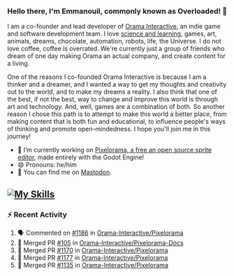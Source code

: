 ### Hello there, I'm Emmanouil, commonly known as Overloaded! 👋
I am a co-founder and lead developer of [Orama Interactive](https://www.oramainteractive.com/), an indie game and software development team. I love [science and learning](https://github.com/OverloadedOrama/KnowledgeBase), games, art, animals, dreams, chocolate, automation, robots, life, the Universe. I do not love coffee, coffee is overrated. We're currently just a group of friends who dream of one day making Orama an actual company, and create content for a living.

One of the reasons I co-founded Orama Interactive is because I am a thinker and a dreamer, and I wanted a way to get my thoughts and creativity out to the world, and to make my dreams a reality. I also think that one of the best, if not the best, way to change and improve this world is through art and technology. And, well, games are a combination of both. So another reason I chose this path is to attempt to make this world a better place, from making content that is both fun and educational, to influence people's ways of thinking and promote open-mindedness. I hope you'll join me in this journey!

- 🔭 I’m currently working on [Pixelorama, a free an open source sprite editor](https://github.com/Orama-Interactive/Pixelorama), made entirely with the Godot Engine!
- 😄 Pronouns: he/him
- 🐘 You can find me on <a rel="me" href="https://mastodon.social/@Overloaded">Mastodon</a>.

[![My Skills](https://skillicons.dev/icons?i=godot,py,cpp,cs,git,linux,html)](https://skillicons.dev)
---

### :zap: Recent Activity

<!--START_SECTION:activity-->
1. 🗣 Commented on [#1186](https://github.com/Orama-Interactive/Pixelorama/issues/1186#issuecomment-2675441347) in [Orama-Interactive/Pixelorama](https://github.com/Orama-Interactive/Pixelorama)
2. 🎉 Merged PR [#105](https://github.com/Orama-Interactive/Pixelorama-Docs/pull/105) in [Orama-Interactive/Pixelorama-Docs](https://github.com/Orama-Interactive/Pixelorama-Docs)
3. 🎉 Merged PR [#1170](https://github.com/Orama-Interactive/Pixelorama/pull/1170) in [Orama-Interactive/Pixelorama](https://github.com/Orama-Interactive/Pixelorama)
4. 🎉 Merged PR [#1177](https://github.com/Orama-Interactive/Pixelorama/pull/1177) in [Orama-Interactive/Pixelorama](https://github.com/Orama-Interactive/Pixelorama)
5. 🎉 Merged PR [#1135](https://github.com/Orama-Interactive/Pixelorama/pull/1135) in [Orama-Interactive/Pixelorama](https://github.com/Orama-Interactive/Pixelorama)
<!--END_SECTION:activity-->

<!--
**OverloadedOrama/OverloadedOrama** is a ✨ _special_ ✨ repository because its `README.md` (this file) appears on your GitHub profile.

Here are some ideas to get you started:

- 👯 I’m looking to collaborate on ...
- 🤔 I’m looking for help with ...
- 💬 Ask me about ...
- 📫 How to reach me: ...
- ⚡ Fun fact: ...
-->
